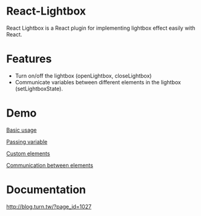 React-Lightbox
==============

React Lightbox is a React plugin for implementing lightbox effect easily with React.

# Features
* Turn on/off the lightbox (openLightbox, closeLightbox)
* Communicate variables between different elements in the lightbox (setLightboxState).

# Demo
[Basic usage](http://howtomakeaturn.github.io/react-lightbox/basic.html)

[Passing variable](http://howtomakeaturn.github.io/react-lightbox/pass-variable.html)

[Custom elements](http://howtomakeaturn.github.io/react-lightbox/custom-element.html)

[Communication between elements](http://howtomakeaturn.github.io/react-lightbox/communication-between-elements.html)

# Documentation

http://blog.turn.tw/?page_id=1027
